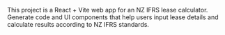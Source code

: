 <!-- Use this file to provide workspace-specific custom instructions to Copilot. For more details, visit https://code.visualstudio.com/docs/copilot/copilot-customization#_use-a-githubcopilotinstructionsmd-file -->

This project is a React + Vite web app for an NZ IFRS lease calculator. Generate code and UI components that help users input lease details and calculate results according to NZ IFRS standards.
